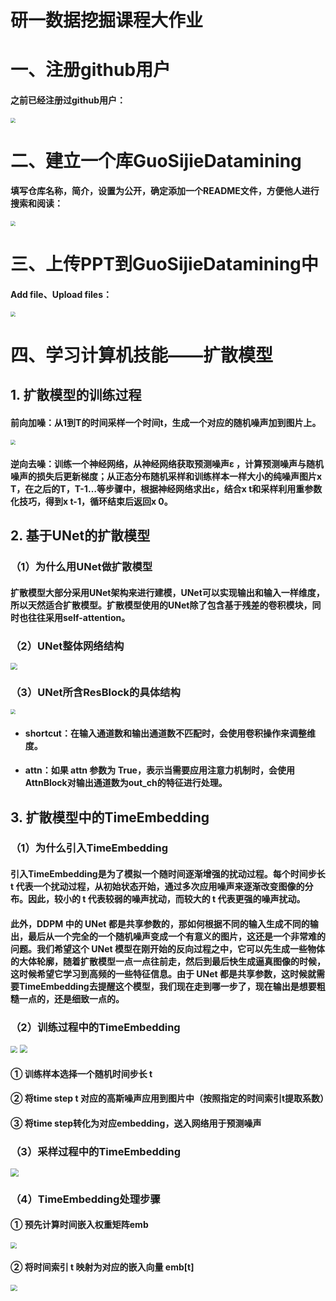 # 研一数据挖掘课程大作业
# 一、注册github用户

#### 之前已经注册过github用户：

<img src="\images\账户.PNG" style="zoom: 50%;" />

# 二、建立一个库GuoSijieDatamining

#### 填写仓库名称，简介，设置为公开，确定添加一个README文件，方便他人进行搜索和阅读：

<img src="\images\建库.png" style="zoom:50%;" />

# 三、上传PPT到GuoSijieDatamining中

#### Add file、Upload files：

<img src="\images\上传文件.png" style="zoom:50%;" />

# 四、学习计算机技能——扩散模型

## 1. 扩散模型的训练过程

#### 前向加噪：从1到T的时间采样一个时间t，生成一个对应的随机噪声加到图片上。

<img src="\images\训练过程.PNG" style="zoom: 50%;" />

#### 逆向去噪：训练一个神经网络，从神经网络获取预测噪声ε ，计算预测噪声与随机噪声的损失后更新梯度；从正态分布随机采样和训练样本一样大小的纯噪声图片x T，在之后的T，T-1…等步骤中，根据神经网络求出ε，结合x t和采样利用重参数化技巧，得到x t-1，循环结束后返回x 0。

## 2. 基于UNet的扩散模型

### （1）为什么用UNet做扩散模型

####     扩散模型大部分采用UNet架构来进行建模，UNet可以实现输出和输入一样维度，所以天然适合扩散模型。扩散模型使用的UNet除了包含基于残差的卷积模块，同时也往往采用self-attention。

### （2）UNet整体网络结构

<img src="\images\UNet.PNG" style="zoom: 67%;" />

### （3）UNet所含ResBlock的具体结构

<img src="\images\ResBlock.PNG" style="zoom: 50%;" />

* #### shortcut：在输入通道数和输出通道数不匹配时，会使用卷积操作来调整维度。

* #### attn：如果 attn 参数为 True，表示当需要应用注意力机制时，会使用AttnBlock对输出通道数为out_ch的特征进行处理。

## 3. 扩散模型中的TimeEmbedding

### （1）为什么引入TimeEmbedding

####         引入TimeEmbedding是为了模拟一个随时间逐渐增强的扰动过程。每个时间步长 t 代表一个扰动过程，从初始状态开始，通过多次应用噪声来逐渐改变图像的分布。因此，较小的 t 代表较弱的噪声扰动，而较大的 t 代表更强的噪声扰动。

####         此外，DDPM 中的 UNet 都是共享参数的，那如何根据不同的输入生成不同的输出，最后从一个完全的一个随机噪声变成一个有意义的图片，这还是一个非常难的问题。我们希望这个 UNet 模型在刚开始的反向过程之中，它可以先生成一些物体的大体轮廓，随着扩散模型一点一点往前走，然后到最后快生成逼真图像的时候，这时候希望它学习到高频的一些特征信息。由于 UNet 都是共享参数，这时候就需要TimeEmbedding去提醒这个模型，我们现在走到哪一步了，现在输出是想要粗糙一点的，还是细致一点的。

### （2）训练过程中的TimeEmbedding

<img src="\images\训练过程1.png" style="zoom: 67%;" />

<img src="\images\详细训练过程.png" style="zoom: 80%;" />

#### ① 训练样本选择一个随机时间步长 t

#### ② 将time step t 对应的高斯噪声应用到图片中（按照指定的时间索引t提取系数）

#### ③ 将time step转化为对应embedding，送入网络用于预测噪声

### （3）采样过程中的TimeEmbedding

<img src="\images\采样过程.png" style="zoom: 80%;" />

### （4）TimeEmbedding处理步骤

#### ① 预先计算时间嵌入权重矩阵emb

<img src="\images\emb.PNG" style="zoom:60%;" />

#### ② 将时间索引 t 映射为对应的嵌入向量 emb[t]

<img src="\images\t映射.PNG" style="zoom: 67%;" />

